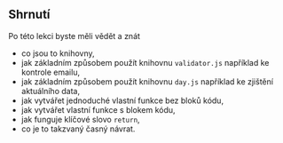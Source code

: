## Shrnutí

Po této lekci byste měli vědět a znát

* co jsou to knihovny,
* jak základním způsobem použít knihovnu `validator.js` například ke kontrole emailu,
* jak základním způsobem použít knihovnu `day.js` například ke zjištění aktuálního data,
* jak vytvářet jednoduché vlastní funkce bez bloků kódu,
* jak vytvářet vlastní funkce s blokem kódu,
* jak funguje klíčové slovo `return`,
* co je to takzvaný časný návrat.
